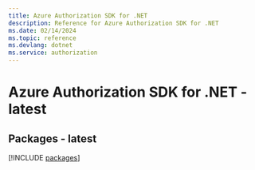 ```yaml
---
title: Azure Authorization SDK for .NET
description: Reference for Azure Authorization SDK for .NET
ms.date: 02/14/2024
ms.topic: reference
ms.devlang: dotnet
ms.service: authorization
---
```

# Azure Authorization SDK for .NET - latest
## Packages - latest
[!INCLUDE [packages](authorization-index.md)]